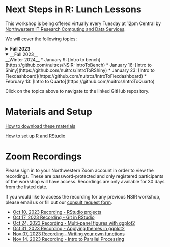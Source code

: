 # Next Steps in R: Lunch Lessons

This workshop is being offered virtually every Tuesday at 12pm Central by [Northwestern IT Research Computing and Data Services](https://www.it.northwestern.edu/departments/it-services-support/research/).

We will cover the following topics:

<details>
  <summary><b>Fall 2023</b></summary>
  * October 10: [RStudio projects and other special features of the app](https://github.com/hscarter/RStudio_Workshop) 
  * October 17: [Using Git in RStudio for version control](https://github.com/nuitrcs/git-RStudio)
  * October 24: [Making multi-panel figures with ggplot2](https://github.com/hscarter/Multipanel_Figures_Workshop)
  * October 31: [Applying themes in ggplot2](https://github.com/hscarter/ggplot2_Themes_Workshop)
  * November 7: [Writing your own functions](https://github.com/ritika-giri/R-workshop-writing-your-own-functions)
  * November 14: [Intro to parallel processing](https://github.com/ritika-giri/R-workshop-intro-to-parallel-processing)
</details>

<details open>
  <summary>__Fall 2023__</summary>
__Winter 2024__
* January 9: [Intro to bench](https://github.com/nuitrcs/NSIR-IntroToBench)
* January 16: [Intro to Shiny](https://github.com/nuitrcs/IntroToRShiny)
* January 23: [Intro to Flexdashboard](https://github.com/nuitrcs/IntroToFlexdashboard)
* February 13: [Intro to Quarto](https://github.com/nuitrcs/IntroToQuarto)
</details>

Click on the topics above to navigate to the linked GitHub repository.


# Materials and Setup

[How to download these materials](https://sites.northwestern.edu/researchcomputing/resources/downloading-from-github/)

[How to set up R and RStudio](https://sites.northwestern.edu/researchcomputing/resources/r-and-rstudio/)


# Zoom Recordings
Please sign in to your Northwestern Zoom account in order to view the recordings. These are password-protected and only registered participants of the workshop will have access. Recordings are only available for 30 days from the listed date. 

If you would like to access the recording for any previous NSIR workshop, please email us or fill out our [consult request form](https://app.smartsheet.com/b/form/2f2ec327e6164f83b588b7bbe2e2b56f).

* [Oct 10, 2023 Recording - RStudio projects](https://northwestern.zoom.us/rec/share/SeD8nm18OytDo9juEq33CT0sQTBpjVXtwKQZNNPUJb7T27zvrHPFflcX4qKTmgb_.VL2VZLZi0BrjUHCE)
* [Oct 17, 2023 Recording - Git in RStudio](https://northwestern.zoom.us/rec/share/rr1xH9zds4y3y1usXz9l0Ml0oZx0qJFhqMYkkDmiY_O0_xGIsZZObDWD5VCrJA8P.lpgKkk9OQetJsgYp)
* [Oct 24, 2023 Recording - Multi-panel figures with ggplot2](https://northwestern.zoom.us/rec/share/aHAZYBVMJwoAf8_z-7pne9tx__JOPquRi1P3f0Kn-PUz6UGitd4eNRPdntiXi2Wi.9nU2uZ7BbR6Vh8PC)
* [Oct 31, 2023 Recording - Applying themes in ggplot2](https://northwestern.zoom.us/rec/share/nsuS9ynge7fN-uC7Z-s41rEaNbI0-F8aTBPLu9bdOyEp0ub8Bqe9LuV9zWBcJpv3.8y5-FePfnK5ty3Zh)
* [Nov 07, 2023 Recording - Writing your own functions](https://northwestern.zoom.us/rec/share/iohiw_icX8b2a_0beROyxzJR3lhYlglkGJJMQW_Nv-Us6y7B7_PDIs1SErnXGAhS.HQVIT413ythiaIHU)
* [Nov 14, 2023 Recording - Intro to Parallel Processing](https://northwestern.zoom.us/rec/share/ksXjKJeQzSEd7dj2E067wHqkB6NTZ3Q4d0KYXYajebIigkNyjzYxnSN8UjNMtUSh.MQJrkYQ5yys4bdv_)
